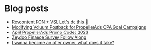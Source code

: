 # Blog posts
<!-- BLOG-POST-LIST:START -->
- [Revcontent RON + VSL Let&#39;s do this 🚀](https://afflift.com/f/threads/revcontent-ron-vsl-lets-do-this-%F0%9F%9A%80.9662/)
- [Modifying Voluum Postback for PropellerAds CPA Goal Campaigns](https://afflift.com/f/threads/modifying-voluum-postback-for-propellerads-cpa-goal-campaigns.5351/)
- [April PropellerAds Promo Codes 2023](https://afflift.com/f/threads/april-propellerads-promo-codes-2023.10657/)
- [Zeydoo Finance Survey Follow Along](https://afflift.com/f/threads/zeydoo-finance-survey-follow-along.10174/)
- [I wanna become an offer owner, what does it take?](https://afflift.com/f/threads/i-wanna-become-an-offer-owner-what-does-it-take.10550/)
<!-- BLOG-POST-LIST:END -->
